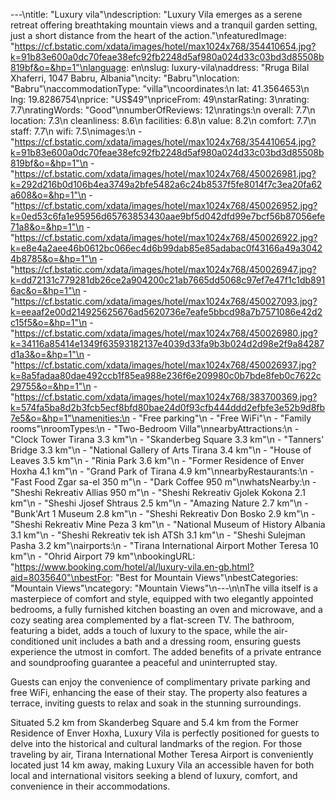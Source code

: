 ---\ntitle: "Luxury vila"\ndescription: "Luxury Vila emerges as a serene retreat offering breathtaking mountain views and a tranquil garden setting, just a short distance from the heart of the action."\nfeaturedImage: "https://cf.bstatic.com/xdata/images/hotel/max1024x768/354410654.jpg?k=91b83e600a0dc70feae38efc92fb2248d5af980a024d33c03bd3d85508b819bf&o=&hp=1"\nlanguage: en\nslug: luxury-vila\naddress: "Rruga Bilal Xhaferri, 1047 Babru, Albania"\ncity: "Babru"\nlocation: "Babru"\naccommodationType: "villa"\ncoordinates:\n  lat: 41.3564653\n  lng: 19.8286754\nprice: "US$49"\npriceFrom: 49\nstarRating: 3\nrating: 7.7\nratingWords: "Good"\nnumberOfReviews: 12\nratings:\n  overall: 7.7\n  location: 7.3\n  cleanliness: 8.6\n  facilities: 6.8\n  value: 8.2\n  comfort: 7.7\n  staff: 7.7\n  wifi: 7.5\nimages:\n  - "https://cf.bstatic.com/xdata/images/hotel/max1024x768/354410654.jpg?k=91b83e600a0dc70feae38efc92fb2248d5af980a024d33c03bd3d85508b819bf&o=&hp=1"\n  - "https://cf.bstatic.com/xdata/images/hotel/max1024x768/450026981.jpg?k=292d216b0d106b4ea3749a2bfe5482a6c24b8537f5fe8014f7c3ea20fa62a608&o=&hp=1"\n  - "https://cf.bstatic.com/xdata/images/hotel/max1024x768/450026952.jpg?k=0ed53c6fa1e95956d65763853430aae9bf5d042dfd99e7bcf56b87056efe71a8&o=&hp=1"\n  - "https://cf.bstatic.com/xdata/images/hotel/max1024x768/450026922.jpg?k=e8e4a2aee46b0612bc066ec4d6b99dab85e85adabac0f43166a49a30424b8785&o=&hp=1"\n  - "https://cf.bstatic.com/xdata/images/hotel/max1024x768/450026947.jpg?k=dd72131c779281db26ce2a904200c21ab7665dd5068c97ef7e47f1c1db8916ac&o=&hp=1"\n  - "https://cf.bstatic.com/xdata/images/hotel/max1024x768/450027093.jpg?k=eeaaf2e00d214925625676ad5620736e7eafe5bbcd98a7b7571086e42d2c15f5&o=&hp=1"\n  - "https://cf.bstatic.com/xdata/images/hotel/max1024x768/450026980.jpg?k=34116a85414e1349f63593182137e4039d33fa9b3b024d2d98e2f9a84287d1a3&o=&hp=1"\n  - "https://cf.bstatic.com/xdata/images/hotel/max1024x768/450026937.jpg?k=8a5fadaa80dae492ccb1f85ea988e236f6e209980c0b7bde8feb0c7622c29755&o=&hp=1"\n  - "https://cf.bstatic.com/xdata/images/hotel/max1024x768/383700369.jpg?k=574fa5ba8d2b3fcb5ecf8bfd80bae24d0f93cfb444ddd2efbfe3e52b9d8fb7e5&o=&hp=1"\namenities:\n  - "Free parking"\n  - "Free WiFi"\n  - "Family rooms"\nroomTypes:\n  - "Two-Bedroom Villa"\nnearbyAttractions:\n  - "Clock Tower Tirana 3.3 km"\n  - "Skanderbeg Square 3.3 km"\n  - "Tanners' Bridge 3.3 km"\n  - "National Gallery of Arts Tirana 3.4 km"\n  - "House of Leaves 3.5 km"\n  - "Rinia Park 3.6 km"\n  - "Former Residence of Enver Hoxha 4.1 km"\n  - "Grand Park of Tirana 4.9 km"\nnearbyRestaurants:\n  - "Fast Food Zgar sa-el 350 m"\n  - "Dark Coffee 950 m"\nwhatsNearby:\n  - "Sheshi Rekreativ Allias 950 m"\n  - "Sheshi Rekreativ Gjolek Kokona 2.1 km"\n  - "Sheshi Jjosef Shtraus 2.5 km"\n  - "Amazing Nature 2.7 km"\n  - "Bunk'Art 1 Museum 2.8 km"\n  - "Sheshi Rekreativ Don Bosko 2.9 km"\n  - "Sheshi Rekreativ Mine Peza 3 km"\n  - "National Museum of History Albania 3.1 km"\n  - "Sheshi Rekreativ tek ish ATSh 3.1 km"\n  - "Sheshi Sulejman Pasha 3.2 km"\nairports:\n  - "Tirana International Airport Mother Teresa 10 km"\n  - "Ohrid Airport 79 km"\nbookingURL: "https://www.booking.com/hotel/al/luxury-vila.en-gb.html?aid=8035640"\nbestFor: "Best for Mountain Views"\nbestCategories: "Mountain Views"\ncategory: "Mountain Views"\n---\n\nThe villa itself is a masterpiece of comfort and style, equipped with two elegantly appointed bedrooms, a fully furnished kitchen boasting an oven and microwave, and a cozy seating area complemented by a flat-screen TV. The bathroom, featuring a bidet, adds a touch of luxury to the space, while the air-conditioned unit includes a bath and a dressing room, ensuring guests experience the utmost in comfort. The added benefits of a private entrance and soundproofing guarantee a peaceful and uninterrupted stay.

Guests can enjoy the convenience of complimentary private parking and free WiFi, enhancing the ease of their stay. The property also features a terrace, inviting guests to relax and soak in the stunning surroundings.

Situated 5.2 km from Skanderbeg Square and 5.4 km from the Former Residence of Enver Hoxha, Luxury Vila is perfectly positioned for guests to delve into the historical and cultural landmarks of the region. For those traveling by air, Tirana International Mother Teresa Airport is conveniently located just 14 km away, making Luxury Vila an accessible haven for both local and international visitors seeking a blend of luxury, comfort, and convenience in their accommodations.